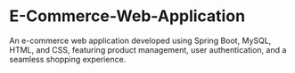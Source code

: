 # E-Commerce-Web-Application
An e-commerce web application developed using Spring Boot, MySQL, HTML, and CSS, featuring product management, user authentication, and a seamless shopping experience.
